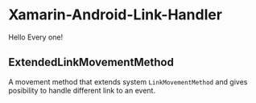 # Xamarin-Android-Link-Handler

Hello Every one!

## ExtendedLinkMovementMethod
A movement method that extends system `LinkMovementMethod` and gives posibility to handle different link to an event.
